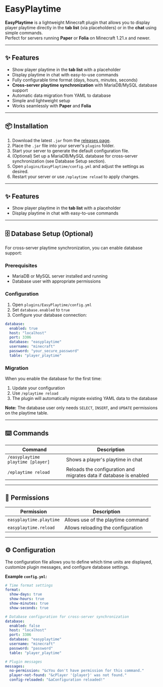 # EasyPlaytime

**EasyPlaytime** is a lightweight Minecraft plugin that allows you to display player playtime directly in the **tab list** (via placeholders) or in the **chat** using simple commands.  
Perfect for servers running **Paper** or **Folia** on Minecraft 1.21.x and newer.

---

## ✨ Features

- Show player playtime in the **tab list** with a placeholder  
- Display playtime in chat with easy-to-use commands  
- Fully configurable time format (days, hours, minutes, seconds)  
- **Cross-server playtime synchronization** with MariaDB/MySQL database support
- Automatic data migration from YAML to database  
- Simple and lightweight setup  
- Works seamlessly with **Paper** and **Folia**  

---

## 📦 Installation

1. Download the latest `.jar` from the [releases page](#).  
2. Place the `.jar` file into your server's `plugins` folder.  
3. Start your server to generate the default configuration file.  
4. (Optional) Set up a MariaDB/MySQL database for cross-server synchronization (see Database Setup section).  
5. Open `plugins/EasyPlaytime/config.yml` and adjust the settings as desired.  
6. Restart your server or use `/eplaytime reload` to apply changes.


---

## ✨ Features

- Show player playtime in the **tab list** with a placeholder  
- Display playtime in chat with easy-to-use commands 
---

## 🗄️ Database Setup (Optional)

For cross-server playtime synchronization, you can enable database support:

### Prerequisites
- MariaDB or MySQL server installed and running
- Database user with appropriate permissions

### Configuration
1. Open `plugins/EasyPlaytime/config.yml`
2. Set `database.enabled` to `true`
3. Configure your database connection:

```yaml
database:
  enabled: true
  host: "localhost"
  port: 3306
  database: "easyplaytime"
  username: "minecraft"
  password: "your_secure_password"
  table: "player_playtime"
```

### Migration
When you enable the database for the first time:
1. Update your configuration
2. Use `/eplaytime reload` 
3. The plugin will automatically migrate existing YAML data to the database

**Note:** The database user only needs `SELECT`, `INSERT`, and `UPDATE` permissions on the playtime table.

---

## ⌨️ Commands

| Command | Description |
|---------|-------------|
| `/easyplaytime playtime [player]` | Shows a player's playtime in chat |
| `/eplaytime reload` | Reloads the configuration and migrates data if database is enabled |

---

## 🔑 Permissions

| Permission | Description |
|------------|-------------|
| `easyplaytime.playtime` | Allows use of the playtime command |
| `easyplaytime.reload` | Allows reloading the configuration |

---

## ⚙️ Configuration

The configuration file allows you to define which time units are displayed, customize plugin messages, and configure database settings.

**Example `config.yml`:**

```yaml
# Time format settings
format:
  show-days: true
  show-hours: true
  show-minutes: true
  show-seconds: true

# Database configuration for cross-server synchronization
database:
  enabled: false
  host: "localhost"
  port: 3306
  database: "easyplaytime"
  username: "minecraft"
  password: "password"
  table: "player_playtime"

# Plugin messages
messages:
  no-permission: "&cYou don't have permission for this command."
  player-not-found: "&cPlayer '{player}' was not found."
  config-reloaded: "&aConfiguration reloaded!"

